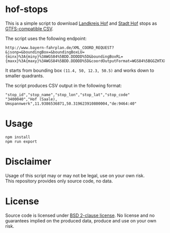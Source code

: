 # hof-stops

This is a simple script to download [Landkreis Hof](http://www.landkreis-hof.de/Wirtschaft-Verkehr/Verkehr.aspx) and [Stadt Hof](http://www.stadt-hof.de/hof/hof_deu/leben/oeff-nahverkehr-01.html) stops as [GTFS-compatible CSV](https://developers.google.com/transit/gtfs/reference/stops-file).

The script uses the following endpoint:

```
http://www.bayern-fahrplan.de/XML_COORD_REQUEST?&jsonp=&boundingBox=&boundingBoxLU={minx}%3A{miny}%3AWGS84%5BDD.DDDDD%5D&boundingBoxRL={maxx}%3A{maxy}%3AWGS84%5BDD.DDDDD%5D&coordOutputFormat=WGS84%5BGGZHTXX%5D&type_1=STOP&outputFormat=json&inclFilter=1
```

It starts from bounding box `(11.4, 50, 12.3, 50.5)` and works down to smaller quadrants.

The script produces CSV output in the following format:

```
"stop_id","stop_name","stop_lon","stop_lat","stop_code"
"3400040","Hof (Saale), Umspannwerk",11.9386536871,50.319623910800004,"de:9464:40"
```

# Usage

```
npm install
npm run export
```

# Disclaimer

Usage of this script may or may not be legal, use on your own risk.  
This repository provides only source code, no data.

# License

Source code is licensed under [BSD 2-clause license](LICENSE). No license and no guarantees implied on the produced data, produce and use on your own risk.